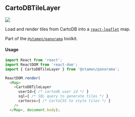 ## CartoDBTileLayer

<img src='https://cdn0.iconfinder.com/data/icons/feather/96/circle-check-32.png'>

Load and render tiles from CartoDB into a [`react-leaflet`](https://github.com/PaulLeCam/react-leaflet) map.

Part of the [`@stamen/panorama`](https://www.npmjs.com/package/@stamen/panorama) toolkit.

#### Usage
```js
import React from 'react';
import ReactDOM from 'react-dom';
import { CartoDBTileLayer } from '@stamen/panorama';

ReactDOM.render(
  <Map>
    <CartoDBTileLayer
      userId={ /* cartodb user id */ }
      sql={ /* SQL query to generate tiles */ }
      cartocss={ /* CartoCSS to style tiles */ }
    />
  </Map>, document.body);
```
